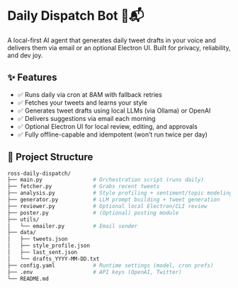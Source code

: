 # Daily Dispatch Bot 🧠📬

A local-first AI agent that generates daily tweet drafts in your voice and delivers them via email or an optional Electron UI. Built for privacy, reliability, and dev joy.

## ✨ Features

- ✅ Runs daily via cron at 8AM with fallback retries
- ✅ Fetches your tweets and learns your style
- ✅ Generates tweet drafts using local LLMs (via Ollama) or OpenAI
- ✅ Delivers suggestions via email each morning
- ✅ Optional Electron UI for local review, editing, and approvals
- ✅ Fully offline-capable and idempotent (won’t run twice per day)

## 📁 Project Structure

```bash
ross-daily-dispatch/
├── main.py                # Orchestration script (runs daily)
├── fetcher.py             # Grabs recent tweets
├── analysis.py            # Style profiling + sentiment/topic modeling
├── generator.py           # LLM prompt building + tweet generation
├── reviewer.py            # Optional local Electron/CLI review
├── poster.py              # (Optional) posting module
├── utils/
│   └── emailer.py         # Email sender
├── data/
│   ├── tweets.json
│   ├── style_profile.json
│   ├── last_sent.json
│   └── drafts_YYYY-MM-DD.txt
├── config.yaml            # Runtime settings (model, cron prefs)
├── .env                   # API keys (OpenAI, Twitter)
└── README.md

